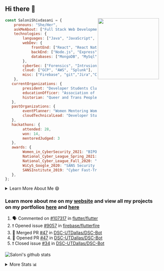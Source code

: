## Hi there 👋

<img align='right' src="https://storage.googleapis.com/saloni-shivdasani-resume/Saloni.png" width="200">

```javascript
const SaloniShivdasani = {
    pronouns: "She/Her",
    askMeAbout: ["Full Stack Web Development", "Cloud Computing", "Cyber Security"],
    technologies: {
        languages: ["Java", "JavaScript", "SQL", "Python", "C++", "BASH", "R"],
        webDev: {
            frontEnd: ["React", "React Native", "Electron"],
            backEnd: ["Node.js", "Express", "Flask"],
            databases: ["MongoDB", "MySql"],
        },
        cyberSec: ["Forensics", "Intrusion Detection", "Security Operations", "Network and Application Penetration Testing"],
        cloud: ["GCP", "AWS", "Splunk"],
        misc: ["Firebase", "git","Jira","Confluence"]
    },
   currentOrganizations: {
        president: "Developer Students Club, UTD",
        educationOfficer: "Association of Computer Machinery, UTD",
        historian: "Queer and Trans People of Color, UTD",
   },
   pastOrganizations: {
        eventPlanner: "Women Mentoring Women in Engineering, UTD",
        cloudTechnicalLead: "Developer Students Club, UTD",
   },
   hackathons: {
        attended: 28,
        won: 14,
        mentoredJudged: 3
   },
   awards: {
        Women_in_CyberSecurity_2021: "BIPOC Fellowship Award",
        National_Cyber_League_Spring_2021: "Gold Bracket Competitor - Top 15% nationally",
        National_Cyber_League_Fall_2020: "Gold Bracket Competitor - Top 15% nationally",
        WiCyS_Google_2020: "SANS Security Training Scholarship",
        SANSInstitute_2019: "Cyber Fast-Track Game Quarter-Finalist",
   },
};
```

<!--START_SECTION:table-->
<details>

<summary>Learn More About Me 😄 </summary>

I am a senior at The University of Texas at Dallas, and I am currently majoring in Software Engineering with a concentration in Information Assurance. I am interested and have experience in full stack development, cloud computing, and cybersecurity. I hope to find opportunities where I can gain exposure to algorithm and project design. My ultimate aim is to develop futuristic products for users because I am inspired by the impact of computing on society.

I have experience in full stack web development through my participation and awards in hackathons where I have learnt and used React, Node.js, Express, MongoDB, Flask, NLTK, and React Native along with GIT, GCP, and Firebase. Last semester, I was also responsible for backend development for a project at a local NGO where I created a REST API using Node.js, Express, MongoDB and SQL and hosted it on servers using GCP. 

From my coursework and local competitions, I have skills in algorithms and data structures in Java, database management using SQL and machine learning using Python and R. I have also been a quarter-finalist in a national cybersecurity completion hosted by the SANS institute.

I am also actively involved in campus organization where I am the cloud technical lead for Developer Student Club, Mentor and Education Officer for Association of Computing Machinery, event planner for Women Mentoring Women in Engineering and IT Committee member for IEEE.

</details>

<!--END_SECTION:table-->

### Learn more about me on my [website](https://www.saloni-shivdasani.codes) and view all my projects on my portfolios [here](https://www.saloni-shivdasani.codes/projects) and  [here](http://devpost.com/SaloniS)

<!--START_SECTION:activity-->
1. 🗣 Commented on [#107317](https://github.com/flutter/flutter/issues/107317) in [flutter/flutter](https://github.com/flutter/flutter)
2. ❗️ Opened issue [#9057](https://github.com/firebase/flutterfire/issues/9057) in [firebase/flutterfire](https://github.com/firebase/flutterfire)
3. 🎉 Merged PR [#47](https://github.com/DSC-UTDallas/DSC-Bot/pull/47) in [DSC-UTDallas/DSC-Bot](https://github.com/DSC-UTDallas/DSC-Bot)
4. 💪 Opened PR [#47](https://github.com/DSC-UTDallas/DSC-Bot/pull/47) in [DSC-UTDallas/DSC-Bot](https://github.com/DSC-UTDallas/DSC-Bot)
5. ❗️ Closed issue [#34](https://github.com/DSC-UTDallas/DSC-Bot/issues/34) in [DSC-UTDallas/DSC-Bot](https://github.com/DSC-UTDallas/DSC-Bot)
<!--END_SECTION:activity-->

![Saloni's github stats](https://github-readme-stats.vercel.app/api?username=SaloniSS)

<!--START_SECTION:table-->
<details>

<summary>More Stats 📊 </summary>

<!--START_SECTION:waka-->
![Code Time](http://img.shields.io/badge/Code%20Time-1%2C282%20hrs%2010%20mins-blue)

![Lines of code](https://img.shields.io/badge/From%20Hello%20World%20I%27ve%20Written--9%20Million%20lines%20of%20code-blue)

**🐱 My GitHub Data** 

> 🏆 21 Contributions in the Year 2023
 > 
> 📦 590.0 kB Used in GitHub's Storage 
 > 
> 💼 Opted to Hire
 > 
> 📜 29 Public Repositories 
 > 
> 🔑 26 Private Repositories  
 > 
**I'm an Early 🐤** 

```text
🌞 Morning       68 commits       █████░░░░░░░░░░░░░░░░░░░░   21.86 % 
🌆 Daytime      102 commits       ████████░░░░░░░░░░░░░░░░░   32.80 % 
🌃 Evening       81 commits       ██████░░░░░░░░░░░░░░░░░░░   26.05 % 
🌙 Night         60 commits       ████░░░░░░░░░░░░░░░░░░░░░   19.29 % 

```
📅 **I'm Most Productive on Sunday** 

```text
Monday          72 commits       █████░░░░░░░░░░░░░░░░░░░░   23.15 % 
Tuesday         59 commits       ████░░░░░░░░░░░░░░░░░░░░░   18.97 % 
Wednesday       28 commits       ██░░░░░░░░░░░░░░░░░░░░░░░   09.00 % 
Thursday        22 commits       █░░░░░░░░░░░░░░░░░░░░░░░░   07.07 % 
Friday          13 commits       █░░░░░░░░░░░░░░░░░░░░░░░░   04.18 % 
Saturday        36 commits       ███░░░░░░░░░░░░░░░░░░░░░░   11.58 % 
Sunday          81 commits       ██████░░░░░░░░░░░░░░░░░░░   26.05 % 

```


📊 **This Week I Spent My Time On** 

```text
⌚︎ Time Zone: America/Chicago

💬 Programming Languages: 
JavaScript               4 hrs 26 mins       ██████████████████░░░░░░░   72.98 % 
Other                    1 hr 30 mins        ██████░░░░░░░░░░░░░░░░░░░   24.66 % 
JSON                     4 mins              ░░░░░░░░░░░░░░░░░░░░░░░░░   01.37 % 
Bash                     3 mins              ░░░░░░░░░░░░░░░░░░░░░░░░░   00.99 % 

```

**I Mostly Code in JavaScript** 

```text
JavaScript               28 repos            ███████████░░░░░░░░░░░░░░   45.90 % 
Java                     11 repos            ████░░░░░░░░░░░░░░░░░░░░░   18.03 % 
Python                   8 repos             ███░░░░░░░░░░░░░░░░░░░░░░   13.11 % 
CSS                      3 repos             █░░░░░░░░░░░░░░░░░░░░░░░░   04.92 % 
TypeScript               3 repos             █░░░░░░░░░░░░░░░░░░░░░░░░   04.92 % 

```



 Last Updated on 18/02/2023 11:50:21 UTC
<!--END_SECTION:waka-->

<!--END_SECTION:table-->

<!--
**SaloniSS/SaloniSS** is a ✨ _special_ ✨ repository because its `README.md` (this file) appears on your GitHub profile.

Here are some ideas to get you started:

- 🔭 I’m currently working on ...
- 🌱 I’m currently learning ...
- 👯 I’m looking to collaborate on ...
- 🤔 I’m looking for help with ...
- 💬 Ask me about ...
- 📫 How to reach me: ...
- 😄 Pronouns: ...
- ⚡ Fun fact: ...
-->
